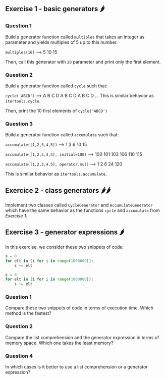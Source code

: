 ## Exercise 1 - basic generators 🌶

### Question 1

Build a generator function called ```multiples``` that takes an integer as parameter and yields multiples of 5 up to this number.

```multiples(16)``` --> 5 10 15

Then, call this generator with ```20``` parameter and print only the first element.

### Question 2

Build a generator function called ```cycle``` such that:

```cycle('ABCD')``` --> A B C D A B C D A B C D ... This is similar behavior as ```itertools.cycle```.

Then, print the 10 first elements of ```cycle('ABCD')```

### Question 3

Build a generator function called ```accumulate``` such that:

```accumulate([1,2,3,4,5])``` --> 1 3 6 10 15

```accumulate([1,2,3,4,5], initial=100)``` --> 100 101 103 106 110 115

```accumulate([1,2,3,4,5], operator.mul)``` --> 1 2 6 24 120

This is similar behavior as ```itertools.accumulate```.


## Exercice 2 - class generators 🌶🌶

Implement two classes called ```CycleGenerator``` and ```AccumulateGenerator``` which have the same behavior as the functions ```cycle``` and ```accumulate``` from *Exercise 1*.


## Exercise 3 - generator expressions 🌶 

In this exercise, we consider these two snippets of code:
```py
s = 0
for elt in [i for i in range(1000000)]:
    s += elt
```

```py
s = 0
for elt in (i for i in range(1000000)):
    s += elt
```

### Question 1

Compare these two snippets of code in terms of execution time. Which method is the fastest?

### Question 2

Compare the list comprehension and the generator expression in terms of memory space. Which one takes the least memory?

### Question 4

In which cases is it better to use a list comprehension or a generator expression?

